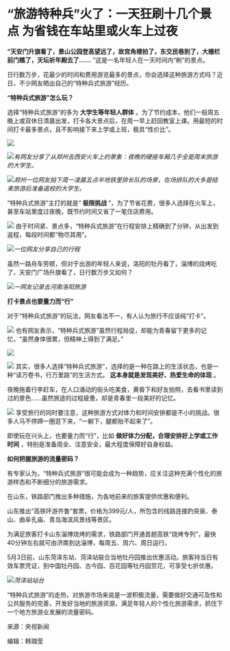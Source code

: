 # “旅游特种兵”火了：一天狂刷十几个景点 为省钱在车站里或火车上过夜

**“天安门升旗看了，景山公园登高望远了，故宫角楼拍了，东交民巷到了，大栅栏前门瞧了，天坛祈年殿去了……** ”这是一名年轻人在一天时间内“刷”的景点。

日行数万步，花最少的时间和费用游览最多的景点，你会选择这种旅游方式吗？近日，不少网友晒出自己的“特种兵式旅游”经历。

**“特种兵式旅游”怎么玩？**

选择“特种兵式旅游”的多为 **大学生等年轻人群体**
。为了节约成本，他们一般周五晚上或双休日清晨出发，打卡各大景点后，在周一早上赶回教室上课。用最短的时间打卡最多景点，且不影响接下来上学或上班，极具“性价比”。

![](https://inews.gtimg.com/news_bt/O21dXC7XVD8dYdzmPklwATM1Y9bVi9fXu3ObAwBToLqs0AA/1000)

![](https://inews.gtimg.com/news_bt/OiRbXq07MxGqfqh381y7XmUS5PWoJj-i4wmggLmBOE_KkAA/1000)_有网友分享了从郑州去西安火车上的景象：夜晚的硬座车厢几乎全是周末旅游的大学生。_

![](https://inews.gtimg.com/news_bt/ONfu1I_FP4iy4rzLljfDy5ZI-s3afYH2Vi3W4sjJNraNQAA/1000)_郑州一位网友拍下周一凌晨五点半地铁里排长队的场景，在场排队的大多是结束旅游后准备返校的大学生。_

“特种兵式旅游”主打的就是“ **极限挑战** ”，为了节省花费，很多人选择在火车上，甚至车站里度过夜晚，既节约时间又省了一笔住店费用。

![](https://inews.gtimg.com/news_bt/O_sxs8ZzPYfBxAT5cJvXAcw1N7uPU6guX6Jt2NTleIUGkAA/1000)
由于时间紧、景点多，“特种兵式旅游”在行程安排上精确到了分钟，从出发到返程，每段时间都“物尽其用”。

![](https://inews.gtimg.com/news_bt/O0LQDTiylJr2pe5m0d6XQgQuRe2uB8QEQ12LsHBXuN7TkAA/1000)_一位网友分享自己的行程_

虽然一路舟车劳顿，但对于出游的年轻人来说，洛阳的牡丹看了，淄博的烧烤吃了，天安门广场升旗看了，日行数万步又如何？

![](https://inews.gtimg.com/news_bt/O4Iuz4fcceFhxmdIRj51os31vs6ND0QWfSCWbIYeY-yqwAA/1000)_一网友记录去河南洛阳旅游_

**打卡景点也要量力而“行”**

对于“特种兵式旅游”的玩法，网友看法不一，有人认为旅行不应该纯“打卡”。

![](https://inews.gtimg.com/news_bt/O1brMtKVxyk4CKAVZhdb3GuC820oe1vY9CxK21sUjoA2wAA/1000)
也有网友表示，“特种兵式旅游”虽然行程局促，却能为青春留下更多的记忆，“虽然身体很累，但精神上得到了满足。”

![](https://inews.gtimg.com/news_bt/Ozb1u3-w2_UIvmfwX0ijhZIuZkLy5hkDoe7Jl2PG11grwAA/1000)

![](https://inews.gtimg.com/news_bt/O6YLT_RJYZDefvelG5yDbez-iRijYsEdkX6-feRjHEUH0AA/1000)
其实，很多人选择“特种兵式旅游”，选择的是一种在路上的生活状态，也是一种“读万卷书，行万里路”的生活方式。 **这本身就是发现美好、热爱生命的体现** 。

夜晚拖着行李赶车，在人口涌动的街头吃美食，黄昏下和好友拍照，去看书里读到过的景色……虽然旅途的过程疲惫，却是青春里一段美好的记忆。

![](https://inews.gtimg.com/news_bt/OrmpAlcdQOKr4PjEOa61P2bUuYEPzb6MP96UyeNvoVqJsAA/1000)
享受旅行的同时要注意，这种旅游方式对体力和时间安排都是不小的挑战。很多人马不停蹄一圈逛下来，“一躺下，腿都抬不起来了”。

即使玩在兴头上，也要量力而“行”，比如 **做好体力分配，合理安排好上学或工作时间** ，特别是准备周全、注意安全，最大程度保障好自身权益。

**如何把握旅游的流量密码？**

有专家认为，“特种兵式旅游”很可能会成为一种趋势，应关注这种充满个性化的旅游样态和不断细分的旅游需求。

在山东，铁路部门推出多种措施，为各地前来的旅客提供优惠和便利。

山东推出“高铁环游齐鲁”套票，价格为399元/人，所包含的线路连接趵突泉、泰山、曲阜孔庙、青岛海滨风景线等景区。

为满足旅客打卡山东淄博烧烤的需求，铁路部门开通首趟高铁“烧烤专列”，最快40分钟左右就可由济南到达淄博，每周五、周六、周日运行。

5月3日前，山东菏泽东站、菏泽站联合当地牡丹园推出优惠活动。旅客持当日有效车票凭证，到中国牡丹园、古今园、百花园等牡丹园赏花，可享受七折优惠。

![](https://inews.gtimg.com/news_bt/OVNebaSU-fn8qYMrftBWpVzCv8lFZm7RWXN3Cka79gMisAA/1000)_菏泽站站台_

“特种兵式旅游”的走热，对旅游市场来说是一波积极流量，需要做好交通可及性和公共服务的完善，开发好当地的旅游资源，满足年轻人的个性化旅游需求，抓住下一个地方旅游业发展的流量密码。

来源：央视新闻

编辑：韩璐莹


